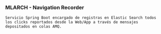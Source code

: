### **MLARCH - Navigation Recorder**

`Servicio Spring Boot encargado de registras en Elastic Search todos los clicks reportados desde la Web/App a través de mensajes depositados en colas AMQ.`